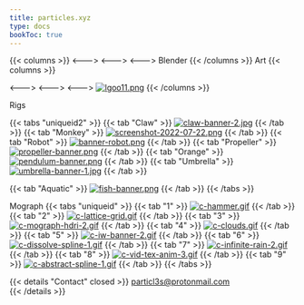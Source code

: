 ```yaml
---
title: particles.xyz
type: docs
bookToc: true
---
```





{{< columns >}}
<--->
<--->
<--->
Blender
{{< /columns >}}
Art
{{< columns >}}

<--->
<--->
<--->
[![lgoo11.png](https://i.postimg.cc/9W4XqJBR/lgoo11.png)](scythe)
{{< /columns >}}

Rigs

{{< tabs "uniqueid2" >}}
{{< tab "Claw" >}}
[![claw-banner-2.jpg](https://i.postimg.cc/jRM7Kx0L/claw-banner-2.jpg)](/claw_rig/)
{{< /tab >}}
{{< tab "Monkey" >}}
[![screenshot-2022-07-22.png](https://i.postimg.cc/GdrNFZJK/screenshot-2022-07-22.png)](/monkey_rig/)
{{< /tab >}}
{{< tab "Robot" >}}
[![banner-robot.png](https://i.postimg.cc/yBJyjKQd/banner-robot.png)](/purple_rig/)
{{< /tab >}}
{{< tab "Propeller" >}}
[![propeller-banner.png](https://i.postimg.cc/rsh4G29q/propeller-banner.png)](/propeller_rig/)
{{< /tab >}}
{{< tab "Orange" >}}
[![pendulum-banner.png](https://i.postimg.cc/y8DmPx5t/pendulum-banner.png)](/orange_rig/)
{{< /tab >}}
{{< tab "Umbrella" >}}
[![umbrella-banner-1.jpg](https://i.postimg.cc/q4cGrQrQ/umbrella-banner-1.jpg)](/umbrella_rig/)
{{< /tab >}}

{{< tab "Aquatic" >}}
[![fish-banner.png](https://i.postimg.cc/L5HQzh7w/fish-banner.png)](/aquatic_rig/)
{{< /tab >}}
{{< /tabs >}}




Mograph
{{< tabs "uniqueid" >}}
{{< tab "1" >}}
[![c-hammer.gif](https://i.postimg.cc/J1VN8Gvg/c-hammer.gif)](digital_break)
{{< /tab >}}
{{< tab "2" >}}
[![c-lattice-grid.gif](https://i.postimg.cc/1SWfxNpC/c-lattice-grid.gif)](lattice_grid)
{{< /tab >}}
{{< tab "3" >}}
[![c-mograph-hdri-2.gif](https://i.postimg.cc/BJXGbYk1/c-mograph-hdri-2.gif)](mograph_hdri)
{{< /tab >}}
{{< tab "4" >}}
[![c-clouds.gif](https://i.postimg.cc/Gc61tyDP/c-clouds.gif)](procedural_clouds)
{{< /tab >}}
{{< tab "5" >}}
[![c-iw-banner-2.gif](https://i.postimg.cc/8pPwXYXj/c-iw-banner-2.gif)](infinity_wars_proof_of_concept)
{{< /tab >}}
{{< tab "6" >}}
[![c-dissolve-spline-1.gif](https://i.postimg.cc/GLddBN1m/c-dissolve-spline-1.gif)](dissolve_text)
{{< /tab >}}
{{< tab "7" >}}
[![c-infinite-rain-2.gif](https://i.postimg.cc/y1mq9v8L/c-infinite-rain-2.gif)](infinite_rain)
{{< /tab >}}
{{< tab "8" >}}
[![c-vid-tex-anim-3.gif](https://i.postimg.cc/MzRWBzjq/c-vid-tex-anim-3.gif)](video_texture_anim)
{{< /tab >}}
{{< tab "9" >}}
[![c-abstract-spline-1.gif](https://i.postimg.cc/WjVJn7cL/c-abstract-spline-1.gif)](abstract_spline)
{{< /tab >}}
{{< /tabs >}}





{{< details "Contact" closed >}}
particl3s@protonmail.com  
{{< /details >}}

